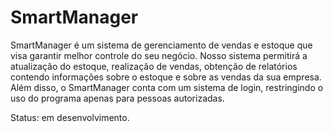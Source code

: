 # SmartManager
SmartManager é um sistema de gerenciamento de vendas e estoque que visa garantir melhor controle do seu negócio. Nosso sistema permitirá a atualização do estoque, realização de vendas, obtenção de relatórios contendo informações sobre o estoque e sobre as vendas da sua empresa. Além disso, o SmartManager conta com um sistema de login, restringindo o uso do programa apenas para pessoas autorizadas.

Status: em desenvolvimento.
